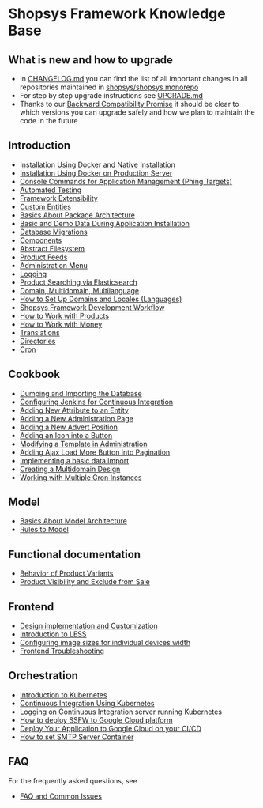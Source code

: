 # Shopsys Framework Knowledge Base

## What is new and how to upgrade
* In [CHANGELOG.md](../CHANGELOG.md) you can find the list of all important changes in all repositories maintained in [shopsys/shopsys monorepo](https://github.com/shopsys/shopsys/)
* For step by step upgrade instructions see [UPGRADE.md](../UPGRADE.md)
* Thanks to our [Backward Compatibility Promise](/docs/contributing/backward-compatibility-promise.md) it should be clear to which versions you can upgrade safely and how we plan to maintain the code in the future

## Introduction
* [Installation Using Docker](installation/installation-using-docker.md) and [Native Installation](installation/native-installation.md)
* [Installation Using Docker on Production Server](installation/installation-using-docker-on-production-server.md)
* [Console Commands for Application Management (Phing Targets)](./introduction/console-commands-for-application-management-phing-targets.md)
* [Automated Testing](./introduction/automated-testing.md)
* [Framework Extensibility](introduction/framework-extensibility.md)
* [Custom Entities](introduction/custom-entities.md)
* [Basics About Package Architecture](./introduction/basics-about-package-architecture.md)
* [Basic and Demo Data During Application Installation](introduction/basic-and-demo-data-during-application-installation.md)
* [Database Migrations](./introduction/database-migrations.md)
* [Components](./introduction/components.md)
* [Abstract Filesystem](./introduction/abstract-filesystem.md)
* [Product Feeds](./introduction/product-feeds.md)
* [Administration Menu](./introduction/administration-menu.md)
* [Logging](./introduction/logging.md)
* [Product Searching via Elasticsearch](./introduction/product-search-via-elasticsearch.md)
* [Domain, Multidomain, Multilanguage](./introduction/domain-multidomain-multilanguage.md)
* [How to Set Up Domains and Locales (Languages)](./introduction/how-to-set-up-domains-and-locales.md)
* [Shopsys Framework Development Workflow](introduction/shopsys-framework-development-workflow.md)
* [How to Work with Products](./introduction/how-to-work-with-products.md)
* [How to Work with Money](./introduction/how-to-work-with-money.md)
* [Translations](./introduction/translations.md)
* [Directories](./introduction/directories.md)
* [Cron](./introduction/cron.md)

## Cookbook
* [Dumping and Importing the Database](./cookbook/dumping-and-importing-the-database.md)
* [Configuring Jenkins for Continuous Integration](./cookbook/jenkins-configuration.md)
* [Adding New Attribute to an Entity](./cookbook/adding-new-attribute-to-an-entity.md)
* [Adding a New Administration Page](./cookbook/adding-a-new-administration-page.md)
* [Adding a New Advert Position](./cookbook/adding-a-new-advert-position.md)
* [Adding an Icon into a Button](./cookbook/adding-an-icon-into-a-button.md)
* [Modifying a Template in Administration](./cookbook/modifying-a-template-in-administration.md)
* [Adding Ajax Load More Button into Pagination](./cookbook/adding-ajax-load-more-button-into-pagination.md)
* [Implementing a basic data import](./cookbook/basic-data-import.md)
* [Creating a Multidomain Design](./cookbook/creating-a-multidomain-design.md)
* [Working with Multiple Cron Instances](./cookbook/working-with-multiple-cron-instances.md)

## Model
* [Basics About Model Architecture](./model/introduction-to-model-architecture.md)
* [Rules to Model](./model/rules-to-model.md)

## Functional documentation
* [Behavior of Product Variants](./functional/behavior-of-product-variants.md)
* [Product Visibility and Exclude from Sale](./functional/product-visibility-and-exclude-from-sale.md)

## Frontend
* [Design implementation and Customization](./frontend/design-implementation-and-customization.md)
* [Introduction to LESS](./frontend/introduction-to-less.md)
* [Configuring image sizes for individual devices width](./frontend/configuring-image-sizes-for-individual-devices-width.md)
* [Frontend Troubleshooting](./frontend/frontend-troubleshooting.md)

## Orchestration
* [Introduction to Kubernetes](/docs/kubernetes/introduction-to-kubernetes.md)
* [Continuous Integration Using Kubernetes](/docs/kubernetes/continuous-integration-using-kubernetes.md)
* [Logging on Continuous Integration server running Kubernetes](/docs/kubernetes/logging-on-continuous-integration-server-running-kubernetes.md)
* [How to deploy SSFW to Google Cloud platform](/docs/kubernetes/how-to-deploy-ssfw-to-google-cloud-platform.md)
* [Deploy Your Application to Google Cloud on your CI/CD](/docs/kubernetes/deploy-your-application-to-google-cloud-on-your-ci-cd.md)
* [How to set SMTP Server Container](/docs/kubernetes/how-to-set-smtp-server-container.md)

## FAQ
For the frequently asked questions, see
* [FAQ and Common Issues](./introduction/faq-and-common-issues.md)
